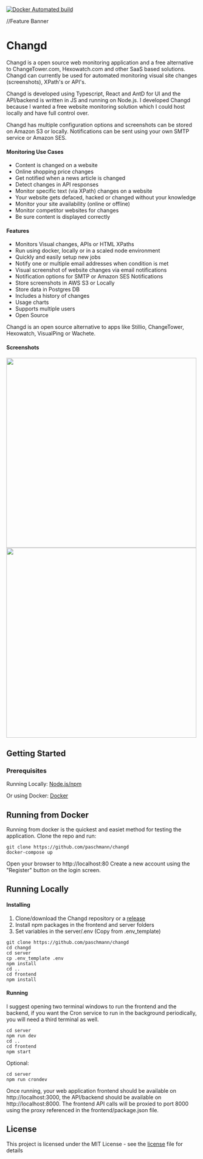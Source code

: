 [![Docker Automated build](https://img.shields.io/docker/automated/jrottenberg/ffmpeg.svg)](https://hub.docker.com/r/paschmann/changd/)

//Feature Banner

# Changd

Changd is a open source web monitoring application and a free alternative to ChangeTower.com, Hexowatch.com and other SaaS based solutions. Changd can currently be used for automated monitoring visual site changes (screenshots), XPath's or API's.

Changd is developed using Typescript, React and AntD for UI and the API/backend is written in JS and running on Node.js. I developed Changd because I wanted a free website monitoring solution which I could host locally and have full control over.

Changd has multiple configuration options and screenshots can be stored on Amazon S3 or locally. Notifications can be sent using your own SMTP service or Amazon SES.

#### Monitoring Use Cases

- Content is changed on a website
- Online shopping price changes
- Get notified when a news article is changed
- Detect changes in API responses
- Monitor specific text (via XPath) changes on a website
- Your website gets defaced, hacked or changed without your knowledge
- Monitor your site availability (online or offline)
- Monitor competitor websites for changes
- Be sure content is displayed correctly

#### Features

- Monitors Visual changes, APIs or HTML XPaths
- Run using docker, locally or in a scaled node environment
- Quickly and easily setup new jobs
- Notify one or multiple email addresses when condition is met
- Visual screenshot of website changes via email notifications
- Notification options for SMTP or Amazon SES Notifications
- Store screenshots in AWS S3 or Locally
- Store data in Postgres DB
- Includes a history of changes
- Usage charts
- Supports multiple users
- Open Source

Changd is an open source alternative to apps like Stillio, ChangeTower, Hexowatch, VisualPing or Wachete.

#### Screenshots

<img src="/web/src/assets/img/screenshot1.png" width="500">
<img src="/web/src/assets/img/screenshot2.png" width="500">

## Getting Started

### Prerequisites

Running Locally:
[Node.js/npm](https://nodejs.org/en/)

Or using Docker:
[Docker](https://docs.docker.com/get-docker/)

## Running from Docker

Running from docker is the quickest and easiet method for testing the application. Clone the repo and run:

```
git clone https://github.com/paschmann/changd
docker-compose up
```
Open your browser to http://localhost:80 
Create a new account using the "Register" button on the login screen.

## Running Locally
#### Installing

1. Clone/download the Changd repository or a [release](https://www.github.com/paschmann/changd)
2. Install npm packages in the frontend and server folders
3. Set variables in the server/.env (Copy from .env_template)

```
git clone https://github.com/paschmann/changd
cd changd
cd server
cp .env_template .env
npm install
cd ..
cd frontend
npm install
```

#### Running

I suggest opening two terminal windows to run the frontend and the backend, if you want the Cron service to run in the background periodically, you will need a third terminal as well.

```
cd server
npm run dev
cd ..
cd frontend
npm start
```

Optional:
```
cd server
npm run crondev
```

Once running, your web application frontend should be available on http://localhost:3000, the API/backend should be available on http://localhost:8000. The frontend API calls will be proxied to port 8000 using the proxy referenced in the frontend/package.json file.

## License

This project is licensed under the MIT License - see the [license](license) file for details

